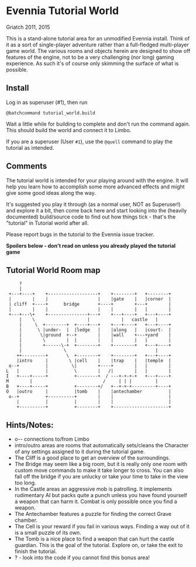 
# Evennia Tutorial World

Griatch 2011, 2015

This is a stand-alone tutorial area for an unmodified Evennia install.
Think of it as a sort of single-player adventure rather than a
full-fledged multi-player game world. The various rooms and objects
herein are designed to show off features of the engine, not to be a
very challenging (nor long) gaming experience. As such it's of course
only skimming the surface of what is possible.


## Install

Log in as superuser (#1), then run

    @batchcommand tutorial_world.build

Wait a little while for building to complete and don't run the command
again. This should build the world and connect it to Limbo.

If you are a superuser (User `#1`), use the `@quell` command to play
the tutorial as intended. 


## Comments

The tutorial world is intended for your playing around with the engine.
It will help you learn how to accomplish some more advanced effects
and might give some good ideas along the way.

It's suggested you play it through (as a normal user, NOT as
Superuser!) and explore it a bit, then come back here and start
looking into the (heavily documented) build/source code to find out
how things tick - that's the "tutorial" in Tutorial world after all.

Please report bugs in the tutorial to the Evennia issue tracker.






**Spoilers below - don't read on unless you already played the
tutorial game**






## Tutorial World Room map

         ?
         |
     +---+----+    +-------------------+    +--------+   +--------+
     |        |    |                   |    |gate    |   |corner  |
     | cliff  +----+      bridge       +----+        +---+        |
     |        |    |                   |    |        |   |        |
     +---+---\+    +---------------+---+    +---+----+   +---+----+
         |    \                    |            |   castle   |
         |     \  +--------+  +----+---+    +---+----+   +---+----+
         |      \ |under-  |  |ledge   |    |along   |   |court-  |
         |       \|ground  +--+        |    |wall    +---+yard    |
         |        \        |  |        |    |        |   |        |
         |        +------\-+  +--------+    +--------+   +---+----+
         |                \                                  |
        ++---------+       \  +--------+    +--------+   +---+----+
        |intro     |        \ |cell    |    |trap    |   |temple  |
     o--+          |         \|        +----+        |   |        |
    L   |          |          \        |   /|        |   |        |
    I   +----+-----+          +--------+  / ---+-+-+-+   +---+----+
    M        |                           /     | | |         |
    B   +----+-----+          +--------+/   +--+-+-+---------+----+
    O   |outro     |          |tomb    |    |antechamber          |
     o--+          +----------+        |    |                     |
        |          |          |        |    |                     |
        +----------+          +--------+    +---------------------+


## Hints/Notes:

* o-- connections to/from Limbo
* intro/outro areas are rooms that automatically sets/cleans the
  Character of any settings assigned to it during the
  tutorial game.
* The Cliff is a good place to get an overview of the surroundings.
* The Bridge may seem like a big room, but it is really only one room
  with custom move commands to make it take longer to cross. You can
  also fall off the bridge if you are unlucky or take your time to
  take in the view too long.
* In the Castle areas an aggressive mob is patrolling. It implements
  rudimentary AI but packs quite a punch unless you have
  found yourself a weapon that can harm it. Combat is only
  possible once you find a weapon.
* The Antechamber features a puzzle for finding the correct Grave
  chamber.
* The Cell  is your reward if you fail in various ways. Finding a
  way out of it is a small puzzle of its own.
* The Tomb  is a nice place to find a weapon that can hurt the
  castle guardian. This is the goal of the tutorial.
  Explore on, or take the exit to finish the tutorial.
* ?  - look into the code if you cannot find this bonus area!
